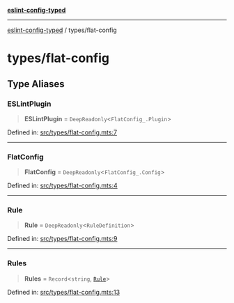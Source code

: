 [**eslint-config-typed**](../README.md)

---

[eslint-config-typed](../README.md) / types/flat-config

# types/flat-config

## Type Aliases

### ESLintPlugin

> **ESLintPlugin** = `DeepReadonly`\<`FlatConfig_.Plugin`\>

Defined in: [src/types/flat-config.mts:7](https://github.com/noshiro-pf/eslint-config-typed/blob/main/src/types/flat-config.mts#L7)

---

### FlatConfig

> **FlatConfig** = `DeepReadonly`\<`FlatConfig_.Config`\>

Defined in: [src/types/flat-config.mts:4](https://github.com/noshiro-pf/eslint-config-typed/blob/main/src/types/flat-config.mts#L4)

---

### Rule

> **Rule** = `DeepReadonly`\<`RuleDefinition`\>

Defined in: [src/types/flat-config.mts:9](https://github.com/noshiro-pf/eslint-config-typed/blob/main/src/types/flat-config.mts#L9)

---

### Rules

> **Rules** = `Record`\<`string`, [`Rule`](#rule)\>

Defined in: [src/types/flat-config.mts:13](https://github.com/noshiro-pf/eslint-config-typed/blob/main/src/types/flat-config.mts#L13)
